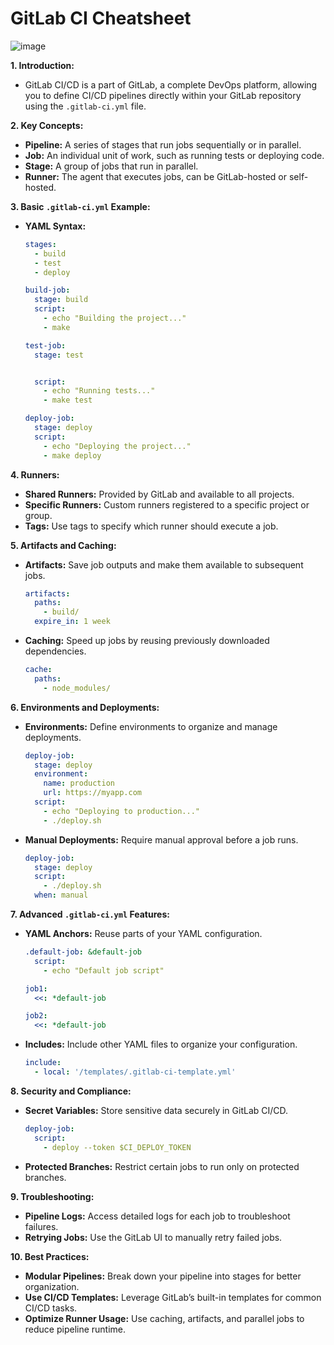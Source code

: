 # GitLab CI Cheatsheet

![image](https://github.com/user-attachments/assets/fc7bae44-a47b-422b-b132-7743d9943dc0)

**1. Introduction:**

- GitLab CI/CD is a part of GitLab, a complete DevOps platform, allowing you to define CI/CD pipelines directly within your GitLab repository using the `.gitlab-ci.yml` file.

**2. Key Concepts:**

- **Pipeline:** A series of stages that run jobs sequentially or in parallel.
- **Job:** An individual unit of work, such as running tests or deploying code.
- **Stage:** A group of jobs that run in parallel.
- **Runner:** The agent that executes jobs, can be GitLab-hosted or self-hosted.

**3. Basic `.gitlab-ci.yml` Example:**

- **YAML Syntax:**

  ```yaml
  stages:
    - build
    - test
    - deploy

  build-job:
    stage: build
    script:
      - echo "Building the project..."
      - make

  test-job:
    stage: test


    script:
      - echo "Running tests..."
      - make test

  deploy-job:
    stage: deploy
    script:
      - echo "Deploying the project..."
      - make deploy
  ```

**4. Runners:**

- **Shared Runners:** Provided by GitLab and available to all projects.
- **Specific Runners:** Custom runners registered to a specific project or group.
- **Tags:** Use tags to specify which runner should execute a job.

**5. Artifacts and Caching:**

- **Artifacts:** Save job outputs and make them available to subsequent jobs.

  ```yaml
  artifacts:
    paths:
      - build/
    expire_in: 1 week
  ```

- **Caching:** Speed up jobs by reusing previously downloaded dependencies.

  ```yaml
  cache:
    paths:
      - node_modules/
  ```

**6. Environments and Deployments:**

- **Environments:** Define environments to organize and manage deployments.

  ```yaml
  deploy-job:
    stage: deploy
    environment:
      name: production
      url: https://myapp.com
    script:
      - echo "Deploying to production..."
      - ./deploy.sh
  ```

- **Manual Deployments:** Require manual approval before a job runs.

  ```yaml
  deploy-job:
    stage: deploy
    script:
      - ./deploy.sh
    when: manual
  ```

**7. Advanced `.gitlab-ci.yml` Features:**

- **YAML Anchors:** Reuse parts of your YAML configuration.

  ```yaml
  .default-job: &default-job
    script:
      - echo "Default job script"

  job1:
    <<: *default-job

  job2:
    <<: *default-job
  ```

- **Includes:** Include other YAML files to organize your configuration.

  ```yaml
  include:
    - local: '/templates/.gitlab-ci-template.yml'
  ```

**8. Security and Compliance:**

- **Secret Variables:** Store sensitive data securely in GitLab CI/CD.

  ```yaml
  deploy-job:
    script:
      - deploy --token $CI_DEPLOY_TOKEN
  ```

- **Protected Branches:** Restrict certain jobs to run only on protected branches.

**9. Troubleshooting:**

- **Pipeline Logs:** Access detailed logs for each job to troubleshoot failures.
- **Retrying Jobs:** Use the GitLab UI to manually retry failed jobs.

**10. Best Practices:**

- **Modular Pipelines:** Break down your pipeline into stages for better organization.
- **Use CI/CD Templates:** Leverage GitLab’s built-in templates for common CI/CD tasks.
- **Optimize Runner Usage:** Use caching, artifacts, and parallel jobs to reduce pipeline runtime.
